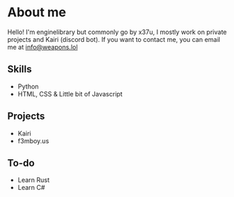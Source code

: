 # About me

Hello! I'm enginelibrary but commonly go by x37u, I mostly work on private projects and Kairi (discord bot). If you want to contact me, you can email me at info@weapons.lol


## Skills

* Python
* HTML, CSS & Little bit of Javascript
## Projects

* Kairi
* f3mboy.us
## To-do

* Learn Rust
* Learn C#

